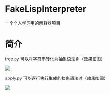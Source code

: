 # FakeLispInterpreter
一个个人学习用的解释器项目

简介
===
tree.py 可以将字符串转化为抽象语法树（效果如图）

<img src='https://github.com/sumNerGL/FakeLispInterpreter/blob/master/screenshot/tree.png' />

apply.py 可以逐行执行生成的抽象语法树（效果如图）

<img src='https://github.com/sumNerGL/FakeLispInterpreter/blob/master/screenshot/apply.png' />
